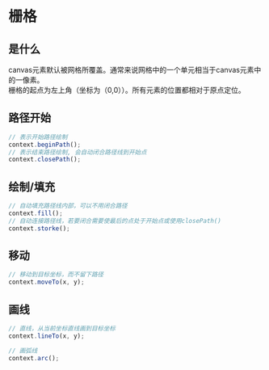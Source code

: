 # 栅格
## 是什么
canvas元素默认被网格所覆盖。通常来说网格中的一个单元相当于canvas元素中的一像素。  
栅格的起点为左上角（坐标为（0,0））。所有元素的位置都相对于原点定位。

## 路径开始
```js
// 表示开始路径绘制
context.beginPath();
// 表示结束路径绘制, 会自动闭合路径线到开始点
context.closePath();
```

## 绘制/填充
```js
// 自动填充路径线内部，可以不用闭合路径
context.fill();
// 自动连接路径线，若要闭合需要使最后的点处于开始点或使用closePath()
context.storke();
```

## 移动
```js
// 移动到目标坐标，而不留下路径
context.moveTo(x, y);
```

## 画线
```js
// 直线，从当前坐标直线画到目标坐标
context.lineTo(x, y);

// 画弧线
context.arc();
```